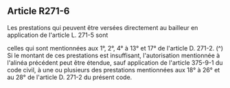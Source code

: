 ## Article R271-6

Les prestations qui peuvent être versées directement au bailleur en application de l'article L. 271-5 sont

celles qui sont mentionnées aux 1°, 2°, 4° à 13° et 17° de l'article D. 271-2. (^)
Si le montant de ces prestations est insuffisant, l'autorisation mentionnée à l'alinéa précédent peut être
étendue, sauf application de l'article 375-9-1 du code civil, à une ou plusieurs des prestations mentionnées
aux 18° à 26° et au 28° de l'article D. 271-2 du présent code.

